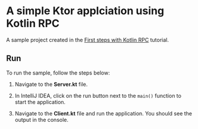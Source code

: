 # A simple Ktor applciation using Kotlin RPC

A sample project created in
the [First steps with Kotlin RPC](https://ktor.io/docs/tutorial-first-steps-with-kotlin-rpc.html)
tutorial.

## Run

To run the sample, follow the steps below:

1. Navigate to the __Server.kt__ file.

2. In IntelliJ IDEA, click on the run button next to the `main()` function to start the application.

3. Navigate to the __Client.kt__ file and run the application. You should see the output in the
console.
